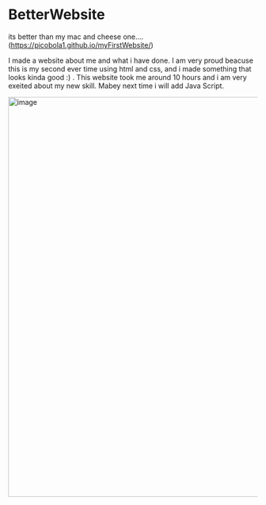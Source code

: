 # BetterWebsite

its better than my mac and cheese one.... (https://picobola1.github.io/myFirstWebsite/)

I made a website about me and what i have done. I am very proud beacuse this is my second ever time using html and css, and i made something that looks kinda good :) . This website took me around 10 hours and i am very exeited about my new skill. Mabey next time i will add Java Script.

<img width="1916" height="806" alt="image" src="https://github.com/user-attachments/assets/e566c2db-6835-4af3-848b-af3acebf850b" />
